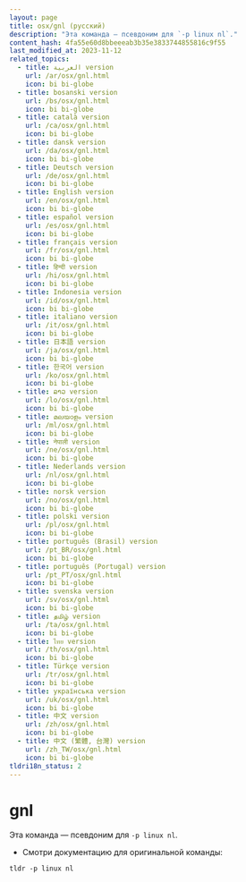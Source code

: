 ```yaml
---
layout: page
title: osx/gnl (русский)
description: "Эта команда — псевдоним для `-p linux nl`."
content_hash: 4fa55e60d8bbeeeab3b35e3833744855816c9f55
last_modified_at: 2023-11-12
related_topics:
  - title: العربية version
    url: /ar/osx/gnl.html
    icon: bi bi-globe
  - title: bosanski version
    url: /bs/osx/gnl.html
    icon: bi bi-globe
  - title: català version
    url: /ca/osx/gnl.html
    icon: bi bi-globe
  - title: dansk version
    url: /da/osx/gnl.html
    icon: bi bi-globe
  - title: Deutsch version
    url: /de/osx/gnl.html
    icon: bi bi-globe
  - title: English version
    url: /en/osx/gnl.html
    icon: bi bi-globe
  - title: español version
    url: /es/osx/gnl.html
    icon: bi bi-globe
  - title: français version
    url: /fr/osx/gnl.html
    icon: bi bi-globe
  - title: हिन्दी version
    url: /hi/osx/gnl.html
    icon: bi bi-globe
  - title: Indonesia version
    url: /id/osx/gnl.html
    icon: bi bi-globe
  - title: italiano version
    url: /it/osx/gnl.html
    icon: bi bi-globe
  - title: 日本語 version
    url: /ja/osx/gnl.html
    icon: bi bi-globe
  - title: 한국어 version
    url: /ko/osx/gnl.html
    icon: bi bi-globe
  - title: ລາວ version
    url: /lo/osx/gnl.html
    icon: bi bi-globe
  - title: മലയാളം version
    url: /ml/osx/gnl.html
    icon: bi bi-globe
  - title: नेपाली version
    url: /ne/osx/gnl.html
    icon: bi bi-globe
  - title: Nederlands version
    url: /nl/osx/gnl.html
    icon: bi bi-globe
  - title: norsk version
    url: /no/osx/gnl.html
    icon: bi bi-globe
  - title: polski version
    url: /pl/osx/gnl.html
    icon: bi bi-globe
  - title: português (Brasil) version
    url: /pt_BR/osx/gnl.html
    icon: bi bi-globe
  - title: português (Portugal) version
    url: /pt_PT/osx/gnl.html
    icon: bi bi-globe
  - title: svenska version
    url: /sv/osx/gnl.html
    icon: bi bi-globe
  - title: தமிழ் version
    url: /ta/osx/gnl.html
    icon: bi bi-globe
  - title: ไทย version
    url: /th/osx/gnl.html
    icon: bi bi-globe
  - title: Türkçe version
    url: /tr/osx/gnl.html
    icon: bi bi-globe
  - title: українська version
    url: /uk/osx/gnl.html
    icon: bi bi-globe
  - title: 中文 version
    url: /zh/osx/gnl.html
    icon: bi bi-globe
  - title: 中文 (繁體, 台灣) version
    url: /zh_TW/osx/gnl.html
    icon: bi bi-globe
tldri18n_status: 2
---
```

# gnl

Эта команда — псевдоним для `-p linux nl`.

- Смотри документацию для оригинальной команды:

`tldr -p linux nl`
